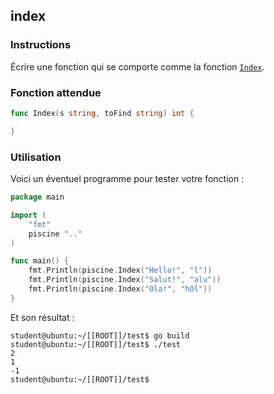 ## index

### Instructions

Écrire une fonction qui se comporte comme la fonction [`Index`](https://golang.org/pkg/strings/#Index).

### Fonction attendue

```go
func Index(s string, toFind string) int {

}
```

### Utilisation

Voici un éventuel programme pour tester votre fonction :

```go
package main

import (
	"fmt"
	piscine ".."
)

func main() {
	fmt.Println(piscine.Index("Hello!", "l"))
	fmt.Println(piscine.Index("Salut!", "alu"))
	fmt.Println(piscine.Index("Ola!", "hOl"))
}
```

Et son résultat :

```console
student@ubuntu:~/[[ROOT]]/test$ go build
student@ubuntu:~/[[ROOT]]/test$ ./test
2
1
-1
student@ubuntu:~/[[ROOT]]/test$
```

